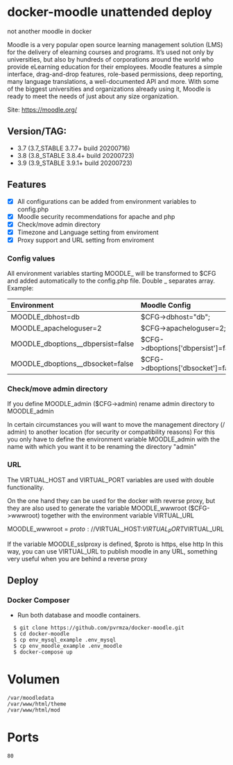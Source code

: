 
# docker-moodle unattended deploy
not another moodle in docker 

Moodle is a very popular open source learning management solution (LMS) for the delivery of elearning courses and programs. It’s used not only by universities, but also by hundreds of corporations around the world who provide eLearning education for their employees. Moodle features a simple interface, drag-and-drop features, role-based permissions, deep reporting, many language translations, a well-documented API and more. With some of the biggest universities and organizations already using it, Moodle is ready to meet the needs of just about any size organization.

Site: https://moodle.org/

## Version/TAG: 
* 3.7 (3.7_STABLE 3.7.7+ build 20200716) 
* 3.8 (3.8_STABLE 3.8.4+ build 20200723) 
* 3.9 (3.9_STABLE 3.9.1+ build 20200723)


## Features
- [x] All configurations can be added from environment variables to config.php
- [x] Moodle security recommendations for apache and php
- [x] Check/move admin directory
- [x] Timezone and Language setting from enviroment 
- [x] Proxy support and URL setting from enviroment 

### Config values
All environment variables starting MOODLE_ will be transformed to $CFG and added automatically to the config.php file. Double _ separates array. Example:

| Environment | Moodle Config | 
| :--- |:--- |
| MOODLE_dbhost=db | $CFG->dbhost="db"; | 
| MOODLE_apacheloguser=2 | $CFG->apacheloguser=2; | 
| MOODLE_dboptions__dbpersist=false | $CFG->dboptions['dbpersist']=false; | 
| MOODLE_dboptions__dbsocket=false | $CFG->dboptions['dbsocket']=false; | 

### Check/move admin directory
If you define MOODLE_admin ($CFG->admin) rename admin directory to MOODLE_admin

In certain circumstances you will want to move the management directory (/ admin) to another location (for security or compatibility reasons)
For this you only have to define the environment variable MOODLE_admin with the name with which you want it to be renaming the directory "admin"

### URL 
The VIRTUAL_HOST and VIRTUAL_PORT variables are used with double functionality.

On the one hand they can be used for the docker with reverse proxy, but they are also used to generate the variable MOODLE_wwwroot ($CFG->wwwroot) together with the environment variable VIRTUAL_URL

MOODLE_wwwroot = $proto://$VIRTUAL_HOST:$VIRTUAL_PORT$VIRTUAL_URL

If the variable MOODLE_sslproxy is defined, $proto is https, else http
In this way, you can use VIRTUAL_URL to publish moodle in any URL, something very useful when you are behind a reverse proxy


## Deploy

### Docker Composer
- Run both database and moodle containers.
```
  $ git clone https://github.com/pvrmza/docker-moodle.git 
  $ cd docker-moodle
  $ cp env_mysql_example .env_mysql
  $ cp env_moodle_example .env_moodle
  $ docker-compose up
```

# Volumen
	/var/moodledata
	/var/www/html/theme
	/var/www/html/mod

# Ports
	80 
